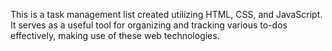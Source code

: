 This is a task management list created utilizing HTML, CSS, and JavaScript. It serves as a useful tool for organizing and tracking various to-dos effectively, making use of these web technologies.
